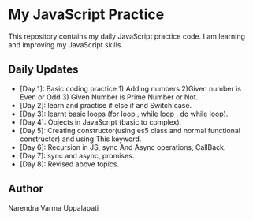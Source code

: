 # My JavaScript Practice

This repository contains my daily JavaScript practice code. I am learning and improving my JavaScript skills.

## Daily Updates

- [Day 1]: Basic coding practice 1) Adding numbers 2)Given number is Even or Odd 3) Given Number is Prime Number or Not.
- [Day 2]: learn and practise if else if and Switch case.
- [Day 3]: learnt basic loops (for loop , while loop , do while loop).
- [Day 4]: Objects in JavaScript (basic to complex).
- [Day 5]: Creating constructor(using es5 class and normal functional constructor) and using This keyword.
- [Day 6]: Recursion in JS, sync And Async operations, CallBack.
- [Day 7]: sync and async, promises.
- [Day 8]: Revised above topics.

## Author

Narendra Varma Uppalapati
